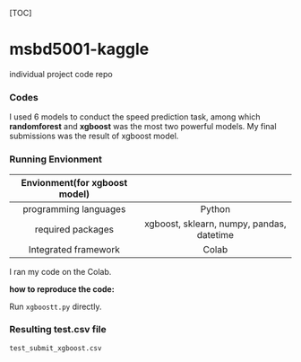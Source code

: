 [TOC]

# msbd5001-kaggle

individual project code repo

### Codes

I used 6 models to conduct the speed prediction task, among which **randomforest** and **xgboost** was the most two powerful models. My final submissions was the result of xgboost model.

### Running Envionment

| Envionment(for xgboost model) |  |
| :---------------------: | :------: |
| programming languages | Python |
| required packages | xgboost, sklearn, numpy, pandas, datetime |
| Integrated framework | Colab |

I ran my code on the Colab.

**how to reproduce the code:**

Run `xgboostt.py` directly.

### Resulting test.csv file

`test_submit_xgboost.csv`